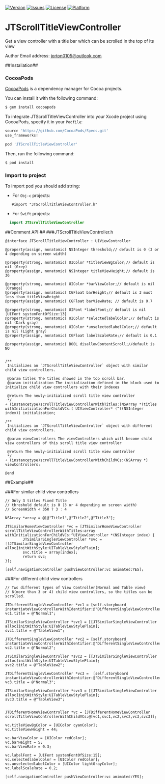 [![Version](http://img.shields.io/cocoapods/v/JTScrollTitleViewController.svg)](http://cocoadocs.org/docsets/JTScrollTitleViewController)
[![Issues](http://img.shields.io/github/issues/abchtv/JTScrollTitleViewController.svg)](https://github.com/abchtv/JTScrollTitleViewController/issues?state=open)
[![License](https://img.shields.io/cocoapods/l/JTScrollTitleViewController.svg)](http://cocoadocs.org/docsets/JTScrollTitleViewController)
[![Platform](https://img.shields.io/cocoapods/p/JTScrollTitleViewController.svg)](http://cocoadocs.org/docsets/JTScrollTitleViewController)


# JTScrollTitleViewController
Get a view controller with a title bar which can be scrolled in the top of its view

Author Email address: jorton0105@outlook.com


##Installation##

### CocoaPods

[CocoaPods](http://cocoapods.org) is a dependency manager for Cocoa projects.

You can install it with the following command:

```bash
$ gem install cocoapods
```

To integrate JTScrollTitleViewController into your Xcode project using CocoaPods, specify it in your `Podfile`:

```ruby
source 'https://github.com/CocoaPods/Specs.git'
use_frameworks!

pod 'JTScrollTitleViewController'
```

Then, run the following command:

```bash
$ pod install
```

### Import to project

To import pod you should add string:

- For `Obj-c` projects:

```obj-c
   #import "JTScrollTitleViewController.h"
```
- For `Swift` projects:

```swift
  import JTScrollTitleViewController
```

##Comment API ##
###JTScrollTitleViewController.h
```obj-c
@interface JTScrollTitleViewController : UIViewController

@property(assign, nonatomic) NSInteger threshold;// default is 0 (3 or 4 depending on screen width)

@property(strong, nonatomic) UIColor *titleViewBgColor;// default is nil (Grey)
@property(assign, nonatomic) NSInteger titleViewHeight;// default is 36

@property(strong, nonatomic) UIColor *barViewColor;// default is nil (Orange)
@property(assign, nonatomic) CGFloat barHeight;// default is 3 must less than titleViewHeight
@property(assign, nonatomic) CGFloat barViewRate; // default is 0.7

@property(strong, nonatomic) UIFont *labelFont;// default is nil [UIFont systemFontOfSize:13]
@property(strong, nonatomic) UIColor *selectedlabelColor;// default is nil (Dark gray)
@property(strong, nonatomic) UIColor *unselectedlabelColor;// default is nil (Light gray)
@property(assign, nonatomic) CGFloat labelScaleRate;// default is 0.1

@property(assign, nonatomic) BOOL disallowContentScroll;//default is NO


/**
 Initializes an `JTScrollTitleViewController` object with similar child view controllers.
 
 @param titles The titles showed in the top scroll bar.
 @param initialization The initialization defined in the block used to initialize child view controllers with their indexes
 
 @return The newly-initialized scroll title view controller
 */
+ (instancetype)scrollTitleViewControllerWithTitles:(NSArray *)titles withInitializationForChildVCs:( UIViewController* (^)(NSInteger index)) initialization;

/**
 Initializes an `JTScrollTitleViewController` object with different child view controllers.
 
 @param viewControllers The viewControllers which will become child view controllers of this scroll title view controller
 
 @return The newly-initialized scroll title view controller
 */
+ (instancetype)scrollTitleViewControllerWithChildVCs:(NSArray *) viewControllers;

@end
```

##Example##

###For similar child view controllers

```obj-c
// Only 3 titles Fixed Title
// threshold default is 0 (3 or 4 depending on screen width)
// ScreenWidth < 350 ? 3 : 4
    
NSArray *array = @[@"Title1",@"Title2",@"Title3"];
    
JTSimilarHomeViewController *vc = [JTSimilarHomeViewController scrollTitleViewControllerWithTitles:array withInitializationForChildVCs:^UIViewController *(NSInteger index) {
        JTSimilarSingleViewController *svc = [[JTSimilarSingleViewController alloc]initWithStyle:UITableViewStylePlain];
        svc.title = array[index];
        return svc;
}];
    
[self.navigationController pushViewController:vc animated:YES];
```

###For different child view controllers

```obj-c
// Two different types of View Controller(Normal and Table view)
// 6(more than 3 or 4) child view controllers, so the titles can be scrolled.
    
JTDifferentSingleViewController *vc1 = [self.storyboard instantiateViewControllerWithIdentifier:@"DifferentSingleViewController"];
vc1.title = @"Normal1";
    
JTSimilarSingleViewController *svc1 = [[JTSimilarSingleViewController alloc]initWithStyle:UITableViewStylePlain];
svc1.title = @"TableView1";
    
JTDifferentSingleViewController *vc2 = [self.storyboard instantiateViewControllerWithIdentifier:@"DifferentSingleViewController"];
vc2.title = @"Normal2";
    
JTSimilarSingleViewController *svc2 = [[JTSimilarSingleViewController alloc]initWithStyle:UITableViewStylePlain];
svc2.title = @"TableView2";
    
JTDifferentSingleViewController *vc3 =  [self.storyboard instantiateViewControllerWithIdentifier:@"DifferentSingleViewController"];
vc3.title = @"Normal3";
    
JTSimilarSingleViewController *svc3 = [[JTSimilarSingleViewController alloc]initWithStyle:UITableViewStylePlain];
svc3.title = @"TableView3";
    
    
JTDifferentHomeViewController *vc = [JTDifferentHomeViewController scrollTitleViewControllerWithChildVCs:@[vc1,svc1,vc2,svc2,vc3,svc3]];
    
vc.titleViewBgColor = [UIColor cyanColor];
vc.titleViewHeight = 44;
    
vc.barViewColor = [UIColor redColor];
vc.barHeight = 5;
vc.barViewRate = 0.3;
    
vc.labelFont = [UIFont systemFontOfSize:15];
vc.selectedlabelColor = [UIColor redColor];
vc.unselectedlabelColor = [UIColor lightGrayColor];
vc.labelScaleRate = 0.2;
    
[self.navigationController pushViewController:vc animated:YES];
```